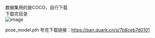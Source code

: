 数据集用的是COCO，自行下载  
下载完目录  
![image](https://github.com/user-attachments/assets/b7025f09-7fe6-47dc-aace-823f09435786)  

pose_model.pth 夸克下载链接：https://pan.quark.cn/s/7b8ceb7d0101
